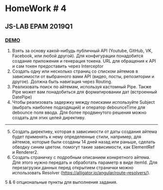 # HomeWork # 4

## JS-LAB EPAM 2019Q1

### [DEMO](https://zmichgen.github.io/ahw4/)

1. Взять за основу какой-нибудь публичный API (Youtube, GitHub, VK, Facebook, или любой другой). Для конфигурации понадобится создание приложения и генерация токена. URL для обращения к API и сам токен предоставить через Interceptor
2. Создать одну или несколько страниц со списком айтемов в зависимости от выбранного вами API (видео, посты, репозитории и другое). Должна быть навигация через Routing.
3. Реализовать поиск по айтемам, используя кастомный Pipe. Также Pipe может вам понадобиться для форматировании дат (встроенный DatePipe)
4. Чтобы реализовать задержку между поисками используйте Subject (выбрать наиболее подходящий) и оператор debounceTime для debounce поля ввода. Для более продвинутого решения можно создать для этих целей директиву.

---

5. Создать директиву, которая в зависимости от даты создания айтема будет применять к нему определенные стили, например, для айтемов, которые были созданы 14 дней назад или раньше, сделать обводку синим цветом. помогут такие зависимости, как ElementRef и Renderer2.
6. Создать страничку с подробным описанием конкретного айтема. Для этого нужно передать и обработать параметр в виде itemId. Для перезагрузки данных перед открытием странички можно использовать Resolver (https://alligator.io/angular/route-resolvers/).

5 & 6 опциональные пункты для выполнения задания.
